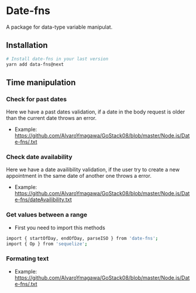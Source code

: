 # Date-fns
A package for data-type variable manipulat.

## Installation
```bash
# Install date-fns in your last version
yarn add data-fns@next
```

## Time manipulation

### Check for past dates
Here we have a past dates validation, if a date in the body request is older than the current date throws an error.
* Example: https://github.com/AlvaroYmagawa/GoStack08/blob/master/Node.js/Date-fns/.txt

### Check date availability

Here we have a date availibility validation, if the user try to create a new appointment in the same date of another one throws a error.
* Example: https://github.com/AlvaroYmagawa/GoStack08/blob/master/Node.js/Date-fns/dateAvailibility.txt

### Get values between a range
* First you need to import this methods
```bash
import { startOfDay, endOfDay, parseISO } from 'date-fns';
import { Op } from 'sequelize';
```

### Formating text 
* Example: https://github.com/AlvaroYmagawa/GoStack08/blob/master/Node.js/Date-fns/.txt




